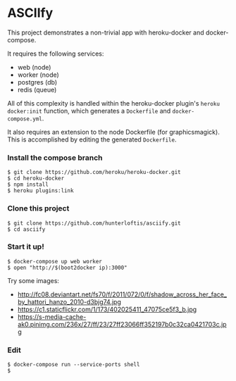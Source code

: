 # ASCIIfy

This project demonstrates a non-trivial app with heroku-docker and docker-compose.

It requires the following services:

- web (node)
- worker (node)
- postgres (db)
- redis (queue)

All of this complexity is handled within the heroku-docker plugin's
`heroku docker:init` function, which generates a `Dockerfile` and
`docker-compose.yml`.

It also requires an extension to the node Dockerfile (for graphicsmagick).
This is accomplished by editing the generated `Dockerfile`.

### Install the compose branch

```
$ git clone https://github.com/heroku/heroku-docker.git
$ cd heroku-docker
$ npm install
$ heroku plugins:link
```

### Clone this project

```
$ git clone https://github.com/hunterloftis/asciify.git
$ cd asciify
```

### Start it up!

```
$ docker-compose up web worker
$ open "http://$(boot2docker ip):3000"
```

Try some images:

- http://fc08.deviantart.net/fs70/f/2011/072/0/f/shadow_across_her_face_by_hattori_hanzo_2010-d3bjg74.jpg
- https://c1.staticflickr.com/1/173/402025411_47075ce5f3_b.jpg
- https://s-media-cache-ak0.pinimg.com/236x/27/ff/23/27ff23066ff352197b0c32ca0421703c.jpg


### Edit

```
$ docker-compose run --service-ports shell
$
```
